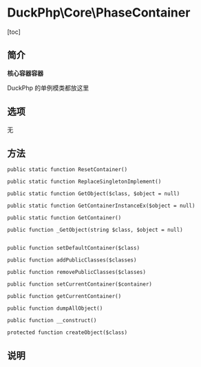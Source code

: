 # DuckPhp\Core\PhaseContainer
[toc]
## 简介

**核心容器容器**

DuckPhp 的单例模类都放这里

## 选项

无

## 方法
    public static function ResetContainer()

    public static function ReplaceSingletonImplement()

    public static function GetObject($class, $object = null)

    public static function GetContainerInstanceEx($object = null)

    public static function GetContainer()

    public function _GetObject(string $class, $object = null)


    public function setDefaultContainer($class)

    public function addPublicClasses($classes)

    public function removePublicClasses($classes)

    public function setCurrentContainer($container)

    public function getCurrentContainer()

    public function dumpAllObject()

    public function __construct()

    protected function createObject($class)

## 说明


